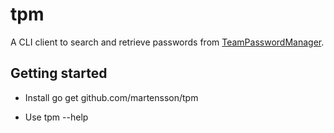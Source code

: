 # tpm

A CLI client to search and retrieve passwords from [TeamPasswordManager](http://teampasswordmanager.com/).

## Getting started

- Install
    go get github.com/martensson/tpm

* Use
    tpm --help
